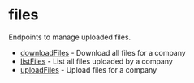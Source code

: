 # files

Endpoints to manage uploaded files.


* [downloadFiles](downloadfiles.md) - Download all files for a company
* [listFiles](listfiles.md) - List all files uploaded by a company
* [uploadFiles](uploadfiles.md) - Upload files for a company